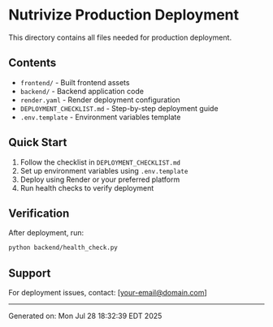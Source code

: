 # Nutrivize Production Deployment

This directory contains all files needed for production deployment.

## Contents

- `frontend/` - Built frontend assets
- `backend/` - Backend application code
- `render.yaml` - Render deployment configuration
- `DEPLOYMENT_CHECKLIST.md` - Step-by-step deployment guide
- `.env.template` - Environment variables template

## Quick Start

1. Follow the checklist in `DEPLOYMENT_CHECKLIST.md`
2. Set up environment variables using `.env.template`
3. Deploy using Render or your preferred platform
4. Run health checks to verify deployment

## Verification

After deployment, run:
```bash
python backend/health_check.py
```

## Support

For deployment issues, contact: [your-email@domain.com]

---
Generated on: Mon Jul 28 18:32:39 EDT 2025
